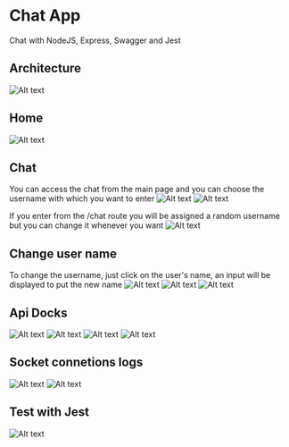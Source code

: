 # Chat App 
Chat with NodeJS, Express, Swagger and Jest

## Architecture 
![Alt text](Img/Architecture.png)
## Home 
![Alt text](Img/1.png)

## Chat 
You can access the chat from the main page and you can choose the username with which you want to enter
![Alt text](Img/2.png)
![Alt text](Img/3.png)

If you enter from the /chat route you will be assigned a random username but you can change it whenever you want
![Alt text](Img/4.png)
## Change user name 
To change the username, just click on the user's name, an input will be displayed to put the new name
![Alt text](Img/5.png)
![Alt text](Img/6.png)
![Alt text](Img/7.png)
## Api Docks
![Alt text](Img/8.png)
![Alt text](Img/9.png)
![Alt text](Img/10.png)
![Alt text](Img/11.png)
## Socket connetions logs
![Alt text](Img/12.png)
![Alt text](Img/13.png)

## Test with Jest
![Alt text](Img/14.png)
